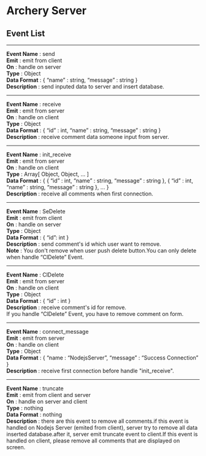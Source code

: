 Archery Server
==============

Event List
--------------

---

__Event Name__ : send  
__Emit__ : emit from client  
__On__ : handle on server  
__Type__ : Object  
__Data Format__ : { “name” : string, “message” : string }  
__Description__ : send inputed data to server and insert database.  

---

__Event Name__ : receive  
__Emit__ : emit from server  
__On__ : handle on client  
__Type__ : Object  
__Data Format__ : { “id” : int, “name” : string, “message” : string }  
__Description__ : receive comment data someone input from server.  

---

__Event Name__ : init\_receive  
__Emit__ : emit from server  
__On__ : handle on client  
__Type__ : Array[ Object, Object, … ]  
__Data Format__ : { { “id” : int, “name” : string, “message” : string }, { “id” : int, “name” : string, “message” : string }, … }  
__Description__ : receive all comments when first connection.  

---

__Event Name__ : SeDelete  
__Emit__ : emit from client  
__On__ : handle on server  
__Type__ : Object  
__Data Format__ : { “id”: int }  
__Description__ : send comment's id which user want to remove.  
__Note__ : You don't remove when user push delete button.You can only delete when handle “ClDelete” Event.

---

__Event Name__ : ClDelete  
__Emit__ : emit from server  
__On__ : handle on client  
__Type__ : Object  
__Data Format__ : { “id” : int }  
__Description__ : receive comment's id for remove.  
If you handle “ClDelete” Event, you have to remove comment on form.

---

__Event Name__ : connect\_message  
__Emit__ : emit from server  
__On__ : handle on client  
__Type__ : Object  
__Data Format__ : { “name : “NodejsServer”, “message” : “Success Connection” }  
__Description__ : receive first connection before handle "init\_receive".  

---

__Event Name__ : truncate  
__Emit__ : emit from client and server  
__On__ : handle on server and client  
__Type__ : nothing  
__Data Format__ : nothing  
__Description__ : there are this event to remove all comments.if this event is handled on Nodejs Server (emited from client), server try to remove all data inserted database.after it, server emit truncate event to client.If this event is handled on client, please remove all comments that are displayed on screen.  
